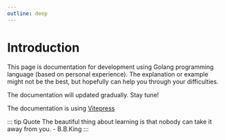 ```yaml
---
outline: deep
---
```


# Introduction

This page is documentation for development using Golang programming language (based on personal experience). The explanation or example might not be the best, but hopefully can help you through your difficulties.

The documentation will updated gradually. Stay tune!

The documentation is using [Vitepress](https://vitepress.dev/)

::: tip Quote
The beautiful thing about learning is that nobody can take it away from you. - B.B.King
:::
